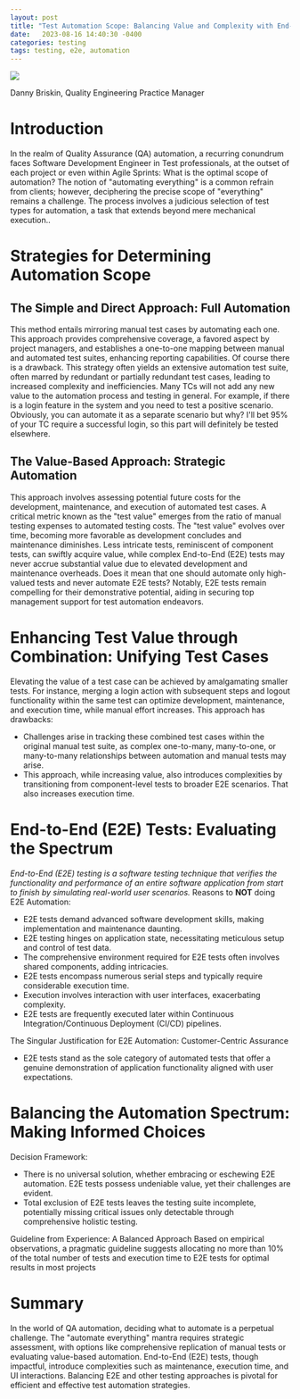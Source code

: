 ```yaml
---
layout: post
title: "Test Automation Scope: Balancing Value and Complexity with End-to-End Testing"
date:   2023-08-16 14:40:30 -0400
categories: testing 
tags: testing, e2e, automation
---
```

![](/images/hidden_images.jpg)

Danny Briskin, Quality Engineering Practice Manager


# Introduction
In the realm of Quality Assurance (QA) automation, a recurring conundrum faces Software Development Engineer in Test professionals, at the outset of each project or even within Agile Sprints: What is the optimal scope of automation? The notion of "automating everything" is a common refrain from clients; however, deciphering the precise scope of "everything" remains a challenge. The process involves a judicious selection of test types for automation, a task that extends beyond mere mechanical execution.. 

# Strategies for Determining Automation Scope
## The Simple and Direct Approach: Full Automation
This method entails mirroring manual test cases by automating each one. This approach provides comprehensive coverage, a favored aspect by project managers, and establishes a one-to-one mapping between manual and automated test suites, enhancing reporting capabilities.
Of course there is a drawback. This strategy often yields an extensive automation test suite, often marred by redundant or partially redundant test cases, leading to increased complexity and inefficiencies. Many TCs will not add any new value to the automation process and testing in general. For example, if there is a login feature in the system and you need to test a positive scenario. Obviously, you can automate it as a separate scenario but why? I'll bet 95% of your TC require a successful login, so this part will definitely be tested elsewhere.

## The Value-Based Approach: Strategic Automation
This approach involves assessing potential future costs for the development, maintenance, and execution of automated test cases. A critical metric known as the "test value" emerges from the ratio of manual testing expenses to automated testing costs. The "test value" evolves over time, becoming more favorable as development concludes and maintenance diminishes. Less intricate tests, reminiscent of component tests, can swiftly acquire value, while complex End-to-End (E2E) tests may never accrue substantial value due to elevated development and maintenance overheads.
Does it mean that one should automate only high-valued tests and never automate E2E tests?
Notably, E2E tests remain compelling for their demonstrative potential, aiding in securing top management support for test automation endeavors.

# Enhancing Test Value through Combination: Unifying Test Cases
Elevating the value of a test case can be achieved by amalgamating smaller tests. For instance, merging a login action with subsequent steps and logout functionality within the same test can optimize development, maintenance, and execution time, while manual effort increases.
This approach has drawbacks:
* Challenges arise in tracking these combined test cases within the original manual test suite, as complex one-to-many, many-to-one, or many-to-many relationships between automation and manual tests may arise.
* This approach, while increasing value, also introduces complexities by transitioning from component-level tests to broader E2E scenarios. That also increases execution time.

# End-to-End (E2E) Tests: Evaluating the Spectrum
*End-to-End (E2E) testing is a software testing technique that verifies the functionality and performance of an entire software application from start to finish by simulating real-world user scenarios.*
Reasons to **NOT** doing E2E Automation:
* E2E tests demand advanced software development skills, making implementation and maintenance daunting.
* E2E testing hinges on application state, necessitating meticulous setup and control of test data.
* The comprehensive environment required for E2E tests often involves shared components, adding intricacies.
* E2E tests encompass numerous serial steps and typically require considerable execution time.
* Execution involves interaction with user interfaces, exacerbating complexity.
* E2E tests are frequently executed later within Continuous Integration/Continuous Deployment (CI/CD) pipelines.
 
The Singular Justification for E2E Automation: Customer-Centric Assurance
* E2E tests stand as the sole category of automated tests that offer a genuine demonstration of application functionality aligned with user expectations.

# Balancing the Automation Spectrum: Making Informed Choices
Decision Framework:
* There is no universal solution, whether embracing or eschewing E2E automation. E2E tests possess undeniable value, yet their challenges are evident.
* Total exclusion of E2E tests leaves the testing suite incomplete, potentially missing critical issues only detectable through comprehensive holistic testing.

Guideline from Experience: A Balanced Approach
Based on empirical observations, a pragmatic guideline suggests allocating no more than 10% of the total number of tests and execution time to E2E tests for optimal results in most projects

# Summary

In the world of QA automation, deciding what to automate is a perpetual challenge. The "automate everything" mantra requires strategic assessment, with options like comprehensive replication of manual tests or evaluating value-based automation. End-to-End (E2E) tests, though impactful, introduce complexities such as maintenance, execution time, and UI interactions. Balancing E2E and other testing approaches is pivotal for efficient and effective test automation strategies.
